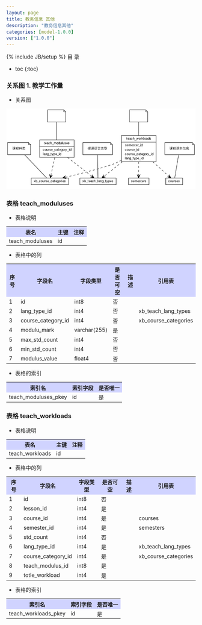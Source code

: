 ```yaml
---
layout: page
title: 教务信息 其他
description: "教务信息其他"
categories: [model-1.0.0]
version: ["1.0.0"]
---
```

{% include JB/setup %}
 目  录

* toc
{:toc}


### 关系图 1. 教学工作量
  * 关系图
  
![教学工作量](images/teach_workloads.png)



### 表格 teach_moduluses

  * 表格说明

<table class="table table-bordered table-striped table-condensed">
<tr><th style="background-color:#D0D3FF">表名</th><th style="background-color:#D0D3FF">主键</th><th style="background-color:#D0D3FF">注释</th>  </tr>
<tr><td>teach_moduluses</td><td>id</td><td></td>  </tr>
</table>

  * 表格中的列

<table class="table table-bordered table-striped table-condensed">
<tr><th style="background-color:#D0D3FF">序号</th><th style="background-color:#D0D3FF">字段名</th><th style="background-color:#D0D3FF">字段类型</th><th style="background-color:#D0D3FF">是否可空</th><th style="background-color:#D0D3FF">描述</th><th style="background-color:#D0D3FF">引用表</th>  </tr>
<tr><td>1</td><td>id</td><td>int8</td><td>否</td><td></td><td></td>  </tr>
<tr><td>2</td><td>lang_type_id</td><td>int4</td><td>否</td><td></td><td>xb_teach_lang_types</td>  </tr>
<tr><td>3</td><td>course_category_id</td><td>int4</td><td>否</td><td></td><td>xb_course_categories</td>  </tr>
<tr><td>4</td><td>modulu_mark</td><td>varchar(255)</td><td>是</td><td></td><td></td>  </tr>
<tr><td>5</td><td>max_std_count</td><td>int4</td><td>否</td><td></td><td></td>  </tr>
<tr><td>6</td><td>min_std_count</td><td>int4</td><td>否</td><td></td><td></td>  </tr>
<tr><td>7</td><td>modulus_value</td><td>float4</td><td>否</td><td></td><td></td>  </tr>
</table>

 
  * 表格的索引

<table class="table table-bordered table-striped table-condensed">
  <tr>
<th style="background-color:#D0D3FF">索引名</th><th style="background-color:#D0D3FF">索引字段</th><th style="background-color:#D0D3FF">是否唯一</th>  </tr>
<tr><td>teach_moduluses_pkey</td><td>id&nbsp;</td><td>是</td>  </tr>
</table>

### 表格 teach_workloads

  * 表格说明

<table class="table table-bordered table-striped table-condensed">
<tr><th style="background-color:#D0D3FF">表名</th><th style="background-color:#D0D3FF">主键</th><th style="background-color:#D0D3FF">注释</th>  </tr>
<tr><td>teach_workloads</td><td>id</td><td></td>  </tr>
</table>

  * 表格中的列

<table class="table table-bordered table-striped table-condensed">
<tr><th style="background-color:#D0D3FF">序号</th><th style="background-color:#D0D3FF">字段名</th><th style="background-color:#D0D3FF">字段类型</th><th style="background-color:#D0D3FF">是否可空</th><th style="background-color:#D0D3FF">描述</th><th style="background-color:#D0D3FF">引用表</th>  </tr>
<tr><td>1</td><td>id</td><td>int8</td><td>否</td><td></td><td></td>  </tr>
<tr><td>2</td><td>lesson_id</td><td>int4</td><td>是</td><td></td><td></td>  </tr>
<tr><td>3</td><td>course_id</td><td>int4</td><td>是</td><td></td><td>courses</td>  </tr>
<tr><td>4</td><td>semester_id</td><td>int4</td><td>是</td><td></td><td>semesters</td>  </tr>
<tr><td>5</td><td>std_count</td><td>int4</td><td>否</td><td></td><td></td>  </tr>
<tr><td>6</td><td>lang_type_id</td><td>int4</td><td>是</td><td></td><td>xb_teach_lang_types</td>  </tr>
<tr><td>7</td><td>course_category_id</td><td>int4</td><td>是</td><td></td><td>xb_course_categories</td>  </tr>
<tr><td>8</td><td>teach_modulus_id</td><td>int8</td><td>是</td><td></td><td></td>  </tr>
<tr><td>9</td><td>totle_workload</td><td>int4</td><td>是</td><td></td><td></td>  </tr>
</table>

 
  * 表格的索引

<table class="table table-bordered table-striped table-condensed">
  <tr>
<th style="background-color:#D0D3FF">索引名</th><th style="background-color:#D0D3FF">索引字段</th><th style="background-color:#D0D3FF">是否唯一</th>  </tr>
<tr><td>teach_workloads_pkey</td><td>id&nbsp;</td><td>是</td>  </tr>
</table>
